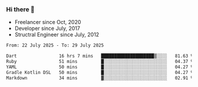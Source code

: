### Hi there 👋

- Freelancer since Oct, 2020
- Developer since July, 2017
- Structral Engineer since July, 2012

<!--START_SECTION:waka-->

```txt
From: 22 July 2025 - To: 29 July 2025

Dart                16 hrs 7 mins   ████████████████████▒░░░░   81.63 %
Ruby                51 mins         █░░░░░░░░░░░░░░░░░░░░░░░░   04.37 %
YAML                50 mins         █░░░░░░░░░░░░░░░░░░░░░░░░   04.27 %
Gradle Kotlin DSL   50 mins         █░░░░░░░░░░░░░░░░░░░░░░░░   04.27 %
Markdown            34 mins         ▓░░░░░░░░░░░░░░░░░░░░░░░░   02.91 %
```

<!--END_SECTION:waka-->
